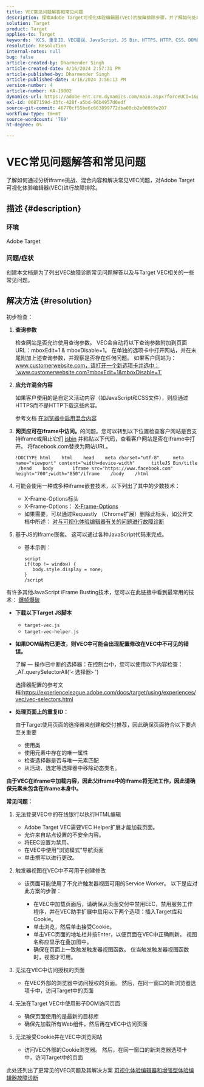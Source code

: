 ```yaml
---
title: VEC常见问题解答和常见问题
description: 探索Adobe Target可视化体验编辑器(VEC)的故障排除步骤，并了解如何处理iframe问题和混合内容。
solution: Target
product: Target
applies-to: Target
keywords: 'KCS、重复ID、VEC错误、JavaScript、JS Bin、HTTPS、HTTP、CSS、DOM结构、EEC、VEC加载问题、影子DOM、Web组件、常见问题解答'
resolution: Resolution
internal-notes: null
bug: false
article-created-by: Dharmender Singh
article-created-date: 4/16/2024 2:57:31 PM
article-published-by: Dharmender Singh
article-published-date: 4/16/2024 3:56:13 PM
version-number: 4
article-number: KA-19002
dynamics-url: https://adobe-ent.crm.dynamics.com/main.aspx?forceUCI=1&pagetype=entityrecord&etn=knowledgearticle&id=1bad9da0-01fc-ee11-a1fe-6045bd026dc7
exl-id: 0687159d-d3fc-428f-a5bd-96b4957d0edf
source-git-commit: 46770cf55be6c663899772dba00cb2e00869e207
workflow-type: tm+mt
source-wordcount: '769'
ht-degree: 0%

---
```


# VEC常见问题解答和常见问题


了解如何通过分析iframe挑战、混合内容和解决常见VEC问题，对Adobe Target可视化体验编辑器(VEC)进行故障排除。

## 描述 {#description}


### 环境

Adobe Target

### 问题/症状

创建本文档是为了列出VEC故障诊断常见问题解答以及与Target VEC相关的一些常见问题。


## 解决方法 {#resolution}


初步检查：

1. <b>查询参数</b>

   检查网站是否允许使用查询参数。 VEC会自动将以下查询参数附加到页面URL：mboxEdit=1 &amp; mboxDisable=1。 在单独的选项卡中打开网站，并在末尾附加上述查询参数，并观察是否存在任何问题。 如果客户网站为：www.customerwebsite.com，请打开一个新选项卡并选中：`www.customerwebsite.com?mboxEdit=1&mboxDisable=1`
2. <b>应允许混合内容</b>

   如果客户使用的是自定义活动内容（如JavaScript和CSS文件），则应通过HTTPS而不是HTTP下载这些内容。

   参考文档 [在浏览器中启用混合内容](https://experienceleague.adobe.com/docs/target/using/experiences/vec/troubleshoot-composer/mixed-content.html?lang=en)
3. <b>网页应可在iframe中访问。</b>的问题。您可以转到以下位置检查客户网站是否支持iframe或阻止它们 [jsbin](https://jsbin.com/) 并粘贴以下代码，查看客户网站是否在iframe中打开。 将facebook.com替换为网站URL。






   ```
   !DOCTYPE html    html    head    meta charset="utf-8"     meta name="viewport" content="width=device-width"      titleJS Bin/title     /head    body       iframe src="https://www.facebook.com" height="700";width="850"/iframe    /body    /html
   ```




4. 可能会使用一种或多种iframe嵌套技术，以下列出了其中的少数技术：
   - X-Frame-Options标头
   - X-Frame-Options： [X-Frame-Options](https://developer.mozilla.org/en-US/docs/Web/HTTP/Headers/X-Frame-Options)
   - 如果需要，可以通过Requestly （Chrome扩展）删除此标头，如公开文档中所述： [对与可视化体验编辑器有关的问题进行故障诊断](https://experienceleague.adobe.com/docs/target/using/experiences/vec/troubleshoot-composer/troubleshooting-issues-related-to-the-visual-experience-composer-vec.html?lang=en)
5. 基于JS的Iframe嵌套。 这可以通过各种JavaScript代码来完成。
   - 基本示例： 

     ```
     script
     if(top != window) {
        body.style.display = none;    
     }
     /script
     ```

有许多其他JavaScript iFrame Busting技术，您可以在此链接中看到最常用的技术： [爆帧爆破](https://seclab.stanford.edu/websec/framebusting/framebust.pdf)


- <b>下载以下Target JS脚本</b>

   - `target-vec.js`
   - `target-vec-helper.js`
- <b>如果DOM结构已更改，则VEC中可能会出现配置修改在VEC中不可见的错误。</b>

  了解 — 操作已中断的选择器：在控制台中，您可以使用以下内容检查： _AT.querySelectorAll(&#39;`<` 选择器`>` &#39;)

  选择器配置的参考文档:https://experienceleague.adobe.com/docs/target/using/experiences/vec/vec-selectors.html
- <b>处理页面上的重复ID：</b>

  由于Target使用页面的选择器来创建和交付推荐，因此确保页面符合以下要点至关重要

   - 使用类
   - 使用元素中存在的唯一属性
   - 检查选择器是否与唯一元素匹配
   - 从活动、选定等选择器中移除动态类名。


<b>由于VEC在iframe中加载内容，因此父iframe中的iframe将无法工作，因此请确保元素未包含在iframe本身中。</b>

<b>常见问题： </b>

1. 无法登录VEC中的在线银行以执行HTML编辑
   - Adobe Target VEC需要VEC Helper扩展才能加载页面。
   - 允许来自站点设置的不安全内容。
   - 将EEC设置为禁用。
   - 在VEC中使用“浏览模式”导航页面
   - 单击撰写以进行更改。
2. 触发器视图在VEC中不可用于创建修改

   - 该页面可能使用了不允许触发器视图可用的Service Worker。 以下是应对此方案的步骤：

      - 在VEC中加载页面后，请确保从页面交付中禁用EEC，禁用服务工作程序，并在VEC助手扩展中启用以下两个选项：插入Target库和Cookie。
      - 单击浏览，然后单击接受Cookie。
      - 单击VEC页面的地址栏并按Enter，以便页面在VEC中正确刷新。 视图名称应显示在叠加图中。
      - 确保在页面上一致触发触发器视图函数。 仅当触发触发器视图函数时，视图才可用。
3. 无法在VEC中访问授权的页面

   - 在VEC外部的浏览器中访问授权的页面。 然后，在同一窗口的新浏览器选项卡中，访问Target中的页面
4. 无法在Target VEC中使用影子DOM访问页面

   - 确保页面使用的是最新的目标库
   - 确保先加载所有Web组件，然后再在VEC中访问页面
5. 无法接受Cookie并在VEC中浏览网站

   - 访问VEC外部的Cookie浏览器。 然后，在同一窗口的新浏览器选项卡中，访问Target中的页面


此处还列出了更常见的VEC问题及其解决方案
[可视化体验编辑器和增强型体验编辑器故障诊断](https://experienceleague.adobe.com/docs/target/using/experiences/vec/troubleshoot-composer/troubleshoot-composer.html?lang=en)
